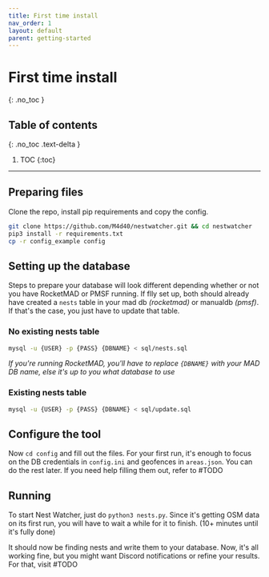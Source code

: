 ```yaml
---
title: First time install
nav_order: 1
layout: default
parent: getting-started
---
```


# First time install
{: .no_toc }

## Table of contents
{: .no_toc .text-delta }

1. TOC
{:toc}

---

## Preparing files
Clone the repo, install pip requirements and copy the config.
```bash
git clone https://github.com/M4d40/nestwatcher.git && cd nestwatcher
pip3 install -r requirements.txt
cp -r config_example config
```

## Setting up the database
Steps to prepare your database will look different depending whether or not you have RocketMAD or PMSF running. If flly set up, both should already have created a `nests` table in your mad db _(rocketmad)_ or manualdb _(pmsf)_. If that's the case, you just have to update that table.

### No existing nests table
```bash
mysql -u {USER} -p {PASS} {DBNAME} < sql/nests.sql
```
_If you're running RocketMAD, you'll have to replace `{DBNAME}` with your MAD DB name, else it's up to you what database to use_

### Existing nests table
```bash
mysql -u {USER} -p {PASS} {DBNAME} < sql/update.sql
```

## Configure the tool
Now `cd config` and fill out the files. For your first run, it's enough to focus on the DB credentials in `config.ini` and geofences in `areas.json`. You can do the rest later. If you need help filling them out, refer to #TODO

## Running
To start Nest Watcher, just do `python3 nests.py`. Since it's getting OSM data on its first run, you will have to wait a while for it to finish. (10+ minutes until it's fully done)

It should now be finding nests and write them to your database. Now, it's all working fine, but you might want Discord notifications or refine your results. For that, visit #TODO